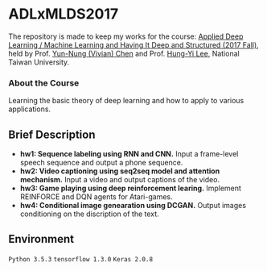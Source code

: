 # ADLxMLDS2017
The repository is made to keep my works for the course: [Applied Deep Learning / Machine Learning and Having It Deep and Structured (2017 Fall)](https://www.csie.ntu.edu.tw/~yvchen/f106-adl/index.html), held by Prof. [Yun-Nung (Vivian) Chen](https://www.csie.ntu.edu.tw/~yvchen/) and Prof. [Hung-Yi Lee](http://speech.ee.ntu.edu.tw/~tlkagk/), National Taiwan University.
### About the Course
Learning the basic theory of deep learning and how to apply to various applications.


## Brief Description
- **hw1: Sequence labeling using RNN and CNN.** Input a frame-level speech sequence and output a phone sequence.
- **hw2: Video captioning using seq2seq model and attention mechanism.** Input a video and output captions of the video.
- **hw3: Game playing using deep reinforcement learing.** Implement REINFORCE and DQN agents for Atari-games.
- **hw4: Conditional image genearation using DCGAN.** Output images conditioning on the discription of the text.

## Environment
`Python 3.5.3` 
`tensorflow 1.3.0` 
`Keras 2.0.8`
